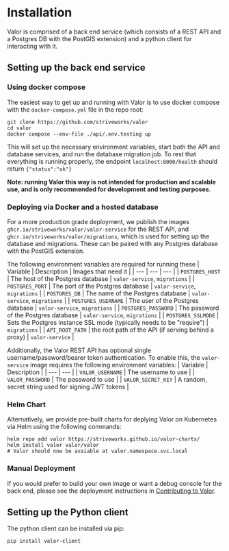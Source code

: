 # Installation

Valor is comprised of a back end service (which consists of a REST API and a Postgres DB with the PostGIS extension) and a python client for interacting with it.

## Setting up the back end service

### Using docker compose

The easiest way to get up and running with Valor is to use docker compose with the `docker-compose.yml` file in the repo root:

```shell
git clone https://github.com/striveworks/valor
cd valor
docker compose --env-file ./api/.env.testing up
```

This will set up the necessary environment variables, start both the API and database services, and run the database migration job. To rest that everything is running properly, the endpoint `localhost:8000/health` should return `{"status":"ok"}`

**Note: running Valor this way is not intended for production and scalable use, and is only recommended for development and testing purposes**.

### Deploying via Docker and a hosted database

For a more production grade deployment, we publish the images `ghcr.io/striveworks/valor/valor-service` for the REST API, and `ghcr.io/striveworks/valor/migrations`, which is used for setting up the database and migrations. These can be paired with any Postgres database with the PostGIS extension.

The following environment variables are required for running these
| Variable | Description | Images that need it |
| --- | --- | --- |
| `POSTGRES_HOST` | The host of the Postgres database | `valor-service`, `migrations` |
| `POSTGRES_PORT` | The port of the Postgres database | `valor-service`, `migrations` |
| `POSTGRES_DB` | The name of the Postgres database | `valor-service`, `migrations` |
| `POSTGRES_USERNAME` | The user of the Postgres database | `valor-service`, `migrations` |
| `POSTGRES_PASSWORD` | The password of the Postgres database | `valor-service`, `migrations` |
| `POSTGRES_SSLMODE` | Sets the Postgres instance SSL mode (typically needs to be "require") | `migrations` |
| `API_ROOT_PATH` | the root path of the API (if serving behind a proxy) | `valor-service` |

Additionally, the Valor REST API has optional single username/password/bearer token authentication. To enable this, the `valor-service` image requires the following environment variables:
| Variable | Description |
| --- | --- |
| `VALOR_USERNAME` | The username to use |
| `VALOR_PASSWORD` | The password to use |
| `VALOR_SECRET_KEY` | A random, secret string used for signing JWT tokens |

### Helm Chart

Alternatively, we provide pre-built charts for deplying Valor on Kubernetes via Helm using the following commands:

```shell
helm repo add valor https://striveworks.github.io/valor-charts/
helm install valor valor/valor
# Valor should now be avaiable at valor.namespace.svc.local
```

### Manual Deployment

If you would prefer to build your own image or want a debug console for the back end, please see the deployment instructions in [Contributing to Valor](contributing.md).

## Setting up the Python client

The python client can be installed via pip:

```shell
pip install valor-client
```
